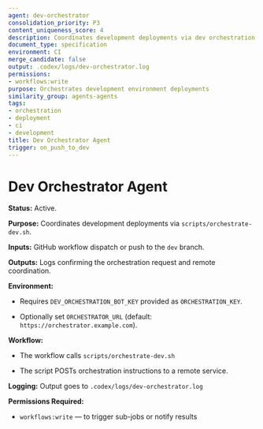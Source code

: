 ```yaml
---
agent: dev-orchestrator
consolidation_priority: P3
content_uniqueness_score: 4
description: Coordinates development deployments via dev orchestration script with GitHub workflow dispatch integration
document_type: specification
environment: CI
merge_candidate: false
output: .codex/logs/dev-orchestrator.log
permissions:
- workflows:write
purpose: Orchestrates development environment deployments
similarity_group: agents-agents
tags:
- orchestration
- deployment
- ci
- development
title: Dev Orchestrator Agent
trigger: on_push_to_dev
---
```


# Dev Orchestrator Agent

**Status:** Active.

**Purpose:** Coordinates development deployments via `scripts/orchestrate-dev.sh`.

**Inputs:** GitHub workflow dispatch or push to the `dev` branch.

**Outputs:** Logs confirming the orchestration request and remote coordination.

**Environment:**

- Requires `DEV_ORCHESTRATION_BOT_KEY` provided as `ORCHESTRATION_KEY`.

- Optionally set `ORCHESTRATOR_URL` (default: `https://orchestrator.example.com`).

**Workflow:**

- The workflow calls `scripts/orchestrate-dev.sh`

- The script POSTs orchestration instructions to a remote service.

**Logging:** Output goes to `.codex/logs/dev-orchestrator.log`

**Permissions Required:**

- `workflows:write` — to trigger sub-jobs or notify results

